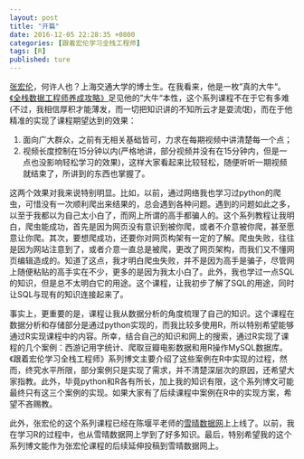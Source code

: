 ```yaml
---
layout: post
title: "开篇"
date: 2016-12-05 22:28:35 +0800
categories: [跟着宏伦学习全栈工程师]
tags: [R]
published: ture
---
```


[张宏伦](http://zhanghonglun.cn/blog/)，何许人也？上海交通大学的博士生。在我看来，他是一枚”真的大牛“。[《全栈数据工程师养成攻略》](http://zhanghonglun.cn/blog/project/%E5%85%A8%E6%A0%88%E6%95%B0%E6%8D%AE%E5%B7%A5%E7%A8%8B%E5%B8%88%E5%85%BB%E6%88%90%E6%94%BB%E7%95%A5/)足见他的”大牛“本性，这个系列课程不在于它有多难(不过，我相信厚积才能薄发，而一切把知识讲的不知所云才是耍流氓)，而在于他精准的实现了课程期望达到的效果：

1. 面向广大群众，之前有无相关基础皆可，力求在每期视频中讲清楚每一个点；
2. 视频长度控制在15分钟以内(严格地讲，部分视频并没有在15分钟内，但是一点也没影响轻松学习的效果)，这样大家看起来比较轻松，随便听听一期视频就结束了，所讲到的东西也掌握了。

这两个效果对我来说特别明显。比如，以前，通过网络我也学习过python的爬虫，可惜没有一次顺利爬出来结果的，总会遇到各种问题。遇到的问题如此之多，以至于我都以为自己太小白了，而网上所谓的高手都骗人的。这个系列教程让我明白，爬虫能成功，首先是因为网页没有意识到被你爬，或者不介意被你爬，甚至愿意让你爬。其次，要想爬成功，还要你对网页构架有一定的了解。爬虫失败，往往是因为网站注意到了，或者介意一直总是被爬，更改了网页架构，而我们又不懂网页编辑造成的。知道了这点，我才明白爬虫失败，并不是因为高手是骗子，尽管网上随便粘贴的高手实在不少，更多的是因为我太小白了。此外，我也学过一点SQL的知识，但是总不太明白它的用途。这个课程，让我初步了解了SQL的用途，同时让SQL与现有的知识连接起来了。

事实上，更重要的是，课程让我从数据分析的角度梳理了自己的知识。这个课程在数据分析和存储部分是通过python实现的，而我比较多使用R，所以特别希望能够通过R实现课程中的内容。所幸，结合自己的知识和网上的搜索，通过R实现了课程的几个案例：西游记用字统计、爬取豆瓣电影数据和用R操作MySQL数据库。《跟着宏伦学习全栈工程师》系列博文主要介绍了这些案例在R中实现的过程，然而，终究水平所限，部分案例只是实现了需求，并不清楚深层次的原因，还希望大家指教。此外，毕竟python和R各有所长，加上我的知识有限，这个系列博文可能最终只有这三个案例的实现。如果大家有了后续课程中案例在R中的实现方案，希望不吝赐教。

此外，张宏伦的这个系列课程已经在陈堰平老师的[雪晴数据网](http://www.xueqing.tv/)上上线了。以前，我在学习R的过程中，也从雪晴数据网上学到了好多知识。最后，特别希望我的这个系列博文能作为张宏伦课程的后续延伸投稿到雪晴数据网上。